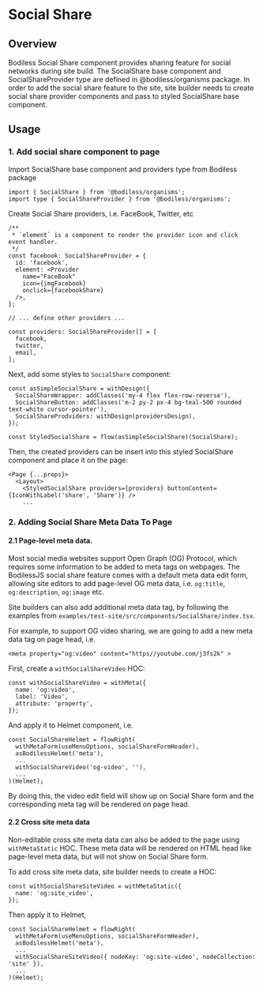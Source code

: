 # Social Share

## Overview
  Bodiless Social Share component provides sharing feature for social networks during site build. The SocialShare base component and SocialShareProvider type are defined in @bodiless/organisms package. In order to add the social share feature to the site, site builder needs to create social share provider components and pass to styled SocialShare base component.


## Usage

### 1. Add social share component to page

Import SocialShare base component and providers type from Bodiless package

```
import { SocialShare } from '@bodiless/organisms';
import type { SocialShareProvider } from '@bodiless/organisms';
```

Create Social Share providers, i.e. FaceBook, Twitter, etc
```
/**
 * `element` is a component to render the provider icon and click event handler.
 */
const facebook: SocialShareProvider = {
  id: 'facebook',
  element: <Provider
    name="FaceBook"
    icon={imgFacebook}
    onclick={facebookShare}
  />,
};

// ... define other providers ...

const providers: SocialShareProvider[] = [
  facebook,
  twitter,
  email,
];
```


Next, add some styles to `SocialShare` component:
```
const asSimpleSocialShare = withDesign({
  SocialShareWrapper: addClasses('my-4 flex flex-row-reverse'),
  SocialShareButton: addClasses('m-2 py-2 px-4 bg-teal-500 rounded text-white cursor-pointer'),
  SocialShareProdviders: withDesign(providersDesign),
});

const StyledSocialShare = flow(asSimpleSocialShare)(SocialShare);
```

Then, the created providers can be insert into this styled SocialShare component and place it on the page:
```
<Page {...props}>
  <Layout>
    <StyledSocialShare providers={providers} buttonContent={IconWithLabel('share', 'Share')} />
    ...
```

### 2. Adding Social Share Meta Data To Page

#### 2.1 Page-level meta data.

Most social media websites support Open Graph (OG) Protocol, which requires some information to be added to meta tags on webpages. The BodilessJS social share feature comes with a default meta data edit form, allowing site editors to add page-level OG meta data, i.e. `og:title`, `og:description`, `og:image` etc. 

Site builders can also add additional meta data tag, by following the examples from `examples/test-site/src/components/SocialShare/index.tsx`.

For example, to support OG video sharing, we are going to add a new meta data tag on page head, i.e.
```
<meta property="og:video" content="https//youtube.com/j3fs2k" >
```
 
First, create a `withSocialShareVideo` HOC:

```
const withSocialShareVideo = withMeta({
  name: 'og:video',
  label: 'Video',
  attribute: 'property',
});
```

And apply it to Helmet component, i.e.

```
const SocialShareHelmet = flowRight(
  withMetaForm(useMenuOptions, socialShareFormHeader),
  asBodilessHelmet('meta'),
  ...
  withSocialShareVideo('og-video', ''),
  ...
)(Helmet);
```

By doing this, the video edit field will show up on Social Share form and the corresponding meta tag will be rendered on page head.

#### 2.2 Cross site meta data

Non-editable cross site meta data can also be added to the page using `withMetaStatic` HOC. These meta data will be rendered on HTML head like page-level meta data, but will not show on Social Share form.

To add cross site meta data, site builder needs to create a HOC:

```
const withSocialShareSiteVideo = withMetaStatic({
  name: 'og:site_video',
});
```

Then apply it to Helmet,

```
const SocialShareHelmet = flowRight(
  withMetaForm(useMenuOptions, socialShareFormHeader),
  asBodilessHelmet('meta'),
  ...
  withSocialShareSiteVideo({ nodeKey: 'og:site-video', nodeCollection: 'site' }),
  ...
)(Helmet);
```



